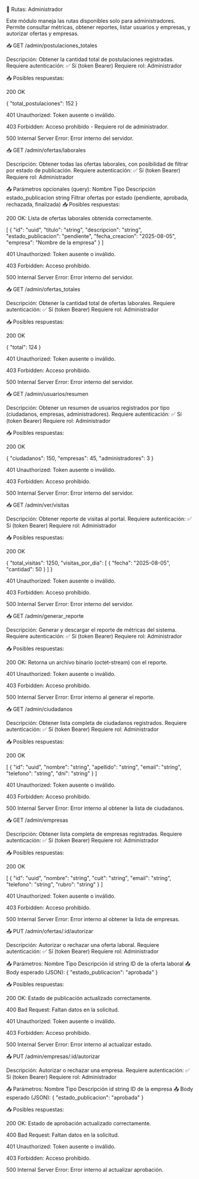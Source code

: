 📘 Rutas: Administrador

Este módulo maneja las rutas disponibles solo para administradores.
Permite consultar métricas, obtener reportes, listar usuarios y empresas, y autorizar ofertas y empresas.

📥 GET /admin/postulaciones_totales

Descripción: Obtener la cantidad total de postulaciones registradas.
Requiere autenticación: ✅ Sí (token Bearer)
Requiere rol: Administrador

📥 Posibles respuestas:

200 OK

{ "total_postulaciones": 152 }


401 Unauthorized: Token ausente o inválido.

403 Forbidden: Acceso prohibido - Requiere rol de administrador.

500 Internal Server Error: Error interno del servidor.

📥 GET /admin/ofertas/laborales

Descripción: Obtener todas las ofertas laborales, con posibilidad de filtrar por estado de publicación.
Requiere autenticación: ✅ Sí (token Bearer)
Requiere rol: Administrador

📤 Parámetros opcionales (query):
Nombre	Tipo	Descripción
estado_publicacion	string	Filtrar ofertas por estado (pendiente, aprobada, rechazada, finalizada)
📥 Posibles respuestas:

200 OK: Lista de ofertas laborales obtenida correctamente.

[
  {
    "id": "uuid",
    "titulo": "string",
    "descripcion": "string",
    "estado_publicacion": "pendiente",
    "fecha_creacion": "2025-08-05",
    "empresa": "Nombre de la empresa"
  }
]


401 Unauthorized: Token ausente o inválido.

403 Forbidden: Acceso prohibido.

500 Internal Server Error: Error interno del servidor.

📥 GET /admin/ofertas_totales

Descripción: Obtener la cantidad total de ofertas laborales.
Requiere autenticación: ✅ Sí (token Bearer)
Requiere rol: Administrador

📥 Posibles respuestas:

200 OK

{ "total": 124 }


401 Unauthorized: Token ausente o inválido.

403 Forbidden: Acceso prohibido.

500 Internal Server Error: Error interno del servidor.

📥 GET /admin/usuarios/resumen

Descripción: Obtener un resumen de usuarios registrados por tipo (ciudadanos, empresas, administradores).
Requiere autenticación: ✅ Sí (token Bearer)
Requiere rol: Administrador

📥 Posibles respuestas:

200 OK

{
  "ciudadanos": 150,
  "empresas": 45,
  "administradores": 3
}


401 Unauthorized: Token ausente o inválido.

403 Forbidden: Acceso prohibido.

500 Internal Server Error: Error interno del servidor.

📥 GET /admin/ver/visitas

Descripción: Obtener reporte de visitas al portal.
Requiere autenticación: ✅ Sí (token Bearer)
Requiere rol: Administrador

📥 Posibles respuestas:

200 OK

{
  "total_visitas": 1250,
  "visitas_por_dia": [
    { "fecha": "2025-08-05", "cantidad": 50 }
  ]
}


401 Unauthorized: Token ausente o inválido.

403 Forbidden: Acceso prohibido.

500 Internal Server Error: Error interno del servidor.

📥 GET /admin/generar_reporte

Descripción: Generar y descargar el reporte de métricas del sistema.
Requiere autenticación: ✅ Sí (token Bearer)
Requiere rol: Administrador

📥 Posibles respuestas:

200 OK: Retorna un archivo binario (octet-stream) con el reporte.

401 Unauthorized: Token ausente o inválido.

403 Forbidden: Acceso prohibido.

500 Internal Server Error: Error interno al generar el reporte.

📥 GET /admin/ciudadanos

Descripción: Obtener lista completa de ciudadanos registrados.
Requiere autenticación: ✅ Sí (token Bearer)
Requiere rol: Administrador

📥 Posibles respuestas:

200 OK

[
  {
    "id": "uuid",
    "nombre": "string",
    "apellido": "string",
    "email": "string",
    "telefono": "string",
    "dni": "string"
  }
]


401 Unauthorized: Token ausente o inválido.

403 Forbidden: Acceso prohibido.

500 Internal Server Error: Error interno al obtener la lista de ciudadanos.

📥 GET /admin/empresas

Descripción: Obtener lista completa de empresas registradas.
Requiere autenticación: ✅ Sí (token Bearer)
Requiere rol: Administrador

📥 Posibles respuestas:

200 OK

[
  {
    "id": "uuid",
    "nombre": "string",
    "cuit": "string",
    "email": "string",
    "telefono": "string",
    "rubro": "string"
  }
]


401 Unauthorized: Token ausente o inválido.

403 Forbidden: Acceso prohibido.

500 Internal Server Error: Error interno al obtener la lista de empresas.

📤 PUT /admin/ofertas/:id/autorizar

Descripción: Autorizar o rechazar una oferta laboral.
Requiere autenticación: ✅ Sí (token Bearer)
Requiere rol: Administrador

📤 Parámetros:
Nombre	Tipo	Descripción
id	string	ID de la oferta laboral
📤 Body esperado (JSON):
{
  "estado_publicacion": "aprobada"
}

📥 Posibles respuestas:

200 OK: Estado de publicación actualizado correctamente.

400 Bad Request: Faltan datos en la solicitud.

401 Unauthorized: Token ausente o inválido.

403 Forbidden: Acceso prohibido.

500 Internal Server Error: Error interno al actualizar estado.

📤 PUT /admin/empresas/:id/autorizar

Descripción: Autorizar o rechazar una empresa.
Requiere autenticación: ✅ Sí (token Bearer)
Requiere rol: Administrador

📤 Parámetros:
Nombre	Tipo	Descripción
id	string	ID de la empresa
📤 Body esperado (JSON):
{
  "estado_publicacion": "aprobada"
}

📥 Posibles respuestas:

200 OK: Estado de aprobación actualizado correctamente.

400 Bad Request: Faltan datos en la solicitud.

401 Unauthorized: Token ausente o inválido.

403 Forbidden: Acceso prohibido.

500 Internal Server Error: Error interno al actualizar aprobación.